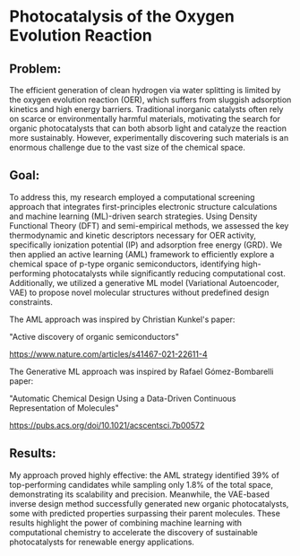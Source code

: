 # Photocatalysis of the Oxygen Evolution Reaction

## Problem:
The efficient generation of clean hydrogen via water splitting is limited by the oxygen evolution reaction (OER), which suffers from sluggish adsorption kinetics and high energy barriers. Traditional inorganic catalysts often rely on scarce or environmentally harmful materials, motivating the search for organic photocatalysts that can both absorb light and catalyze the reaction more sustainably. However, experimentally discovering such materials is an enormous challenge due to the vast size of the chemical space.

## Goal:
To address this, my research employed a computational screening approach that integrates first-principles electronic structure calculations and machine learning (ML)-driven search strategies. Using Density Functional Theory (DFT) and semi-empirical methods, we assessed the key thermodynamic and kinetic descriptors necessary for OER activity, specifically ionization potential (IP) and adsorption free energy (GRD). We then applied an active learning (AML) framework to efficiently explore a chemical space of p-type organic semiconductors, identifying high-performing photocatalysts while significantly reducing computational cost. Additionally, we utilized a generative ML model (Variational Autoencoder, VAE) to propose novel molecular structures without predefined design constraints.

The AML approach was inspired by Christian Kunkel's paper:

"Active discovery of organic semiconductors"

https://www.nature.com/articles/s41467-021-22611-4

The Generative ML approach was inspired by Rafael Gómez-Bombarelli paper:

"Automatic Chemical Design Using a Data-Driven Continuous Representation of Molecules"

https://pubs.acs.org/doi/10.1021/acscentsci.7b00572

## Results:
My approach proved highly effective: the AML strategy identified 39% of top-performing candidates while sampling only 1.8% of the total space, demonstrating its scalability and precision. Meanwhile, the VAE-based inverse design method successfully generated new organic photocatalysts, some with predicted properties surpassing their parent molecules. These results highlight the power of combining machine learning with computational chemistry to accelerate the discovery of sustainable photocatalysts for renewable energy applications.
